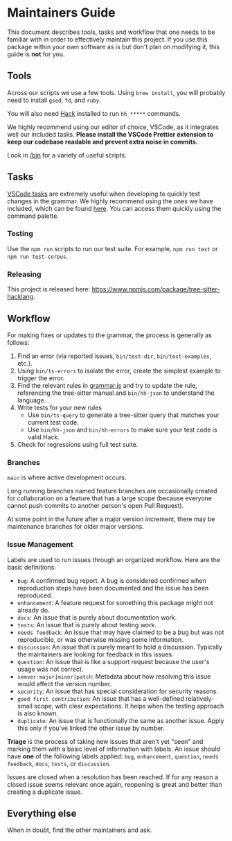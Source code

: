 # Maintainers Guide

This document describes tools, tasks and workflow that one needs to be familiar with in order to effectively maintain
this project. If you use this package within your own software as is but don't plan on modifying it, this guide is
**not** for you.

## Tools

Across our scripts we use a few tools. Using `brew install`, you will probably need to install `gsed`, `fd`, and `ruby`.

You will also need [Hack](https://docs.hhvm.com/hack/getting-started/getting-started) installed to run `hh_*****` commands.

We highly recommend using our editor of choice, VSCode, as it integrates well our included tasks. **Please install the VSCode Prettier extension to keep our codebase readable and prevent extra noise in commits.**

Look in [/bin](/bin) for a variety of useful scripts.


## Tasks

[VSCode tasks](https://code.visualstudio.com/docs/editor/tasks) are extremely useful when developing to quickly test changes in the grammar. We highly recommend using the ones we have included, which can be found [here](/.vscode/tasks.json). You can access them quickly using the command palette.

### Testing

Use the `npm run` scripts to run our test suite. For example, `npm run test` or `npm run test-corpus`. 

### Releasing

This project is released here: https://www.npmjs.com/package/tree-sitter-hacklang.

## Workflow

For making fixes or updates to the grammar, the process is generally as follows:

1. Find an error (via reported issues, `bin/test-dir`, `bin/test-examples`, etc.).
1. Using `bin/ts-errors` to isolate the error, create the simplest example to trigger the error.
1. Find the relevant rules in [grammar.js](/grammar.js) and try to update the rule, referencing the tree-sitter manual and `bin/hh-json` to understand the language.
1. Write tests for your new rules
   - Use `bin/ts-query` to generate a tree-sitter query that matches your current test code.
   - Use `bin/hh-json` and `bin/hh-errors` to make sure your test code is valid Hack.
1. Check for regressions using full test suite.

<!-- ### Versioning and Tags

> Does this project use semver? What does the numbering system look like? Are releases tagged in git? -->

### Branches

`main` is where active development occurs.

Long running branches named feature branches are occasionally created for collaboration on a feature that has a large scope (because everyone cannot push commits to another person's open Pull Request).

At some point in the future after a major version increment, there may be maintenance branches
for older major versions.

### Issue Management

Labels are used to run issues through an organized workflow. Here are the basic definitions:

*  `bug`: A confirmed bug report. A bug is considered confirmed when reproduction steps have been
   documented and the issue has been reproduced.
*  `enhancement`: A feature request for something this package might not already do.
*  `docs`: An issue that is purely about documentation work.
*  `tests`: An issue that is purely about testing work.
*  `needs feedback`: An issue that may have claimed to be a bug but was not reproducible, or was otherwise missing some information.
*  `discussion`: An issue that is purely meant to hold a discussion. Typically the maintainers are looking for feedback in this issues.
*  `question`: An issue that is like a support request because the user's usage was not correct.
*  `semver:major|minor|patch`: Metadata about how resolving this issue would affect the version number.
*  `security`: An issue that has special consideration for security reasons.
*  `good first contribution`: An issue that has a well-defined relatively-small scope, with clear expectations. It helps when the testing approach is also known.
*  `duplicate`: An issue that is functionally the same as another issue. Apply this only if you've linked the other issue by number.


**Triage** is the process of taking new issues that aren't yet "seen" and marking them with a basic
level of information with labels. An issue should have **one** of the following labels applied:
`bug`, `enhancement`, `question`, `needs feedback`, `docs`, `tests`, or `discussion`.

Issues are closed when a resolution has been reached. If for any reason a closed issue seems
relevant once again, reopening is great and better than creating a duplicate issue.

## Everything else

When in doubt, find the other maintainers and ask.
